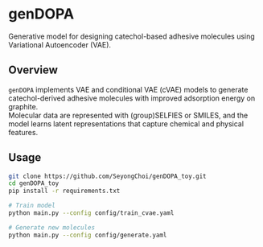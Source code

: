 # genDOPA

Generative model for designing catechol-based adhesive molecules using Variational Autoencoder (VAE).

## Overview
`genDOPA` implements VAE and conditional VAE (cVAE) models to generate catechol-derived adhesive molecules with improved adsorption energy on graphite.  
Molecular data are represented with (group)SELFIES or SMILES, and the model learns latent representations that capture chemical and physical features.

## Usage

```bash
git clone https://github.com/SeyongChoi/genDOPA_toy.git
cd genDOPA_toy
pip install -r requirements.txt

# Train model
python main.py --config config/train_cvae.yaml

# Generate new molecules
python main.py --config config/generate.yaml
